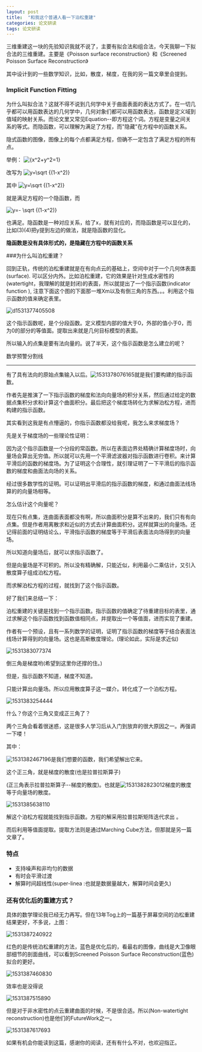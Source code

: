 ```yaml
---
layout: post
title:  "和我这个普通人看一下泊松重建"
categories: 论文研读
tags: 论文研读
---
```


三维重建这一块的先验知识我就不说了，主要有拟合法和组合法，今天我聊一下拟合法的三维重建。主要是《Poisson surface reconstruction》和《Screened Poisson Surface Reconstruction》

其中设计到的一些数学知识，比如，散度，梯度，在我的另一篇文章里会提到。 

### Implicit Function Fitting

为什么叫拟合法？这就不得不说到几何学中关于曲面表面的表达方式了。在一切几乎都可以用函数表达的几何学中，几何对象们都可以用函数表达，函数是定义域到值域的映射关系。而论文里又常见Equation--即方程这个词。方程是变量之间关系的等式。而隐函数，可以理解为满足了方程，而"隐藏"在方程中的函数关系。

隐式函数的图像，图像上的每个点都满足方程，但确不一定包含了满足方程的所有点。

举例：
<img src="https://latex.codecogs.com/gif.latex?{x^2&plus;y^2=1}" title="{x^2+y^2=1}" />

改写为
<img src="https://latex.codecogs.com/gif.latex?y=\sqrt&space;{(1-x^2)}" title="y=\sqrt {(1-x^2)}" />

其中
<img src="https://latex.codecogs.com/gif.latex?y=\sqrt&space;{(1-x^2)}" title="y=\sqrt {(1-x^2)}" />

就是满足方程的一个隐函数，而

<img src="https://latex.codecogs.com/gif.latex?y=-&space;\sqrt&space;{(1-x^2)}" title="y=- \sqrt {(1-x^2)}" />

也满足。隐函数是一种对应关系，给了x，就有对应的，而隐函数是可以显化的，比如(3)(4)把y提到左边的做法，就是隐函数的显化。

**隐函数是没有具体形式的，是隐藏在方程中的函数关系**

###为什么叫泊松重建？

回到正轨，传统的泊松重建就是在有向点云的基础上，空间中对于一个几何体表面(surface). 可以区分内外。比如泊松重建，它的效果是针对生成水密性的(watertight，我理解的就是封闭)的表面，所以就提出了一个指示函数(indicator function ), 注意下面这个图的下面那一堆Xm以及有倒三角的东西。。。利用这个指示函数的值来确定表里。

![d1531377405508](http://7xq62e.com1.z0.glb.clouddn.com/pic/1531377405508.png)

这个指示函数呢，是个分段函数。定义模型内部的值大于0，外部的值小于0，而为0的部分的等值面。提取出来就是几何目标模型的表面。

所以输入的点集是要有法向量的。说了半天，这个指示函数是怎么建立的呢？

数学预警分割线

------

有了具有法向的原始点集输入以后。![1531378076165](http://7xq62e.com1.z0.glb.clouddn.com/pic/1531378076165.png)就是我们要构建的指示函数。

作者先是推演了一下指示函数的梯度和法向向量场的积分关系，然后通过给定的数据点集积分求和计算这个曲面积分。最后把这个梯度场转化为求解泊松方程，进而构建的指示函数。

其实看到这我是有点懵逼的，你指示函数都没给我呢，我怎么来求梯度场？

先是关于梯度场的一些理论性证明：

因为这个指示函数是一个分段的常函数。所以在表面边界处精确计算梯度场时，向量场会算出无穷值。所以就可以先用一个平滑滤波器对指示函数进行卷积。来计算平滑后的函数的梯度场。为了证明这个合理性，就引理证明了一下平滑后的指示函数的梯度和曲面法向场的关系。

经过很多数学性的证明。可以证明出平滑后的指示函数的梯度，和通过曲面法线场算的的向量场相等。

怎么估计这个向量呢？

现在只有点集，连曲面表面都没有啊，所以曲面积分是算不出来的，我们只有有向点集。但是作者用离散求和近似的方式去计算曲面积分。这样就算出的向量场。还记得前面的证明结论么，平滑指示函数的梯度等于平滑后表面法向场得到的向量场。

所以知道向量场后，就可以求指示函数了。

 但是向量场是不可积的。所以没有精确解，只能近似，利用最小二乘估计，又引入散度算子组成泊松方程。

而求解泊松方程的过程，就找到了这个指示函数。

好了我们来总结一下：

泊松重建的关键是找到一个指示函数。指示函数的值确定了待重建目标的表里，通过求解这个指示函数找到函数值相同点，并提取出一个等值面，进而实现了重建。

作者有一个预设，且有一系列数学的证明，证明了指示函数的梯度等于结合表面法线场计算得到的向量场。这也是高斯散度理论。(理论如此，实际是求近似)

![1531383077374](http://7xq62e.com1.z0.glb.clouddn.com/pic/1531383077374.png)



倒三角是梯度哟(希望到这里你还撑的住。)

但是，指示函数不知道，梯度不知道。

只能计算出向量场。所以应用散度算子这一媒介。转化成了一个泊松方程。

![1531383254444](http://7xq62e.com1.z0.glb.clouddn.com/pic/1531383254444.png)

什么？你这个三角又变成正三角了？

两个三角会看着很迷惑，这是很多人学习后从入门到放弃的很大原因之一。再强调一下喽！

其中：

![1531382467196](http://7xq62e.com1.z0.glb.clouddn.com/pic/1531382467196.png)是我们想要的函数，我们希望解出它来。

这个正三角，就是梯度的散度(也是拉普拉斯算子)

(正三角表示拉普拉斯算子--梯度的散度)。也就是![1531382823012](http://7xq62e.com1.z0.glb.clouddn.com/pic/1531382823012.png)梯度的散度等于向量场的散度。

![1531385638110](http://7xq62e.com1.z0.glb.clouddn.com/pic/1531385638110.png)

解这个泊松方程就能找到指示函数。方程的解采用拉普拉斯矩阵迭代求出 。

而后利用等值面提取。提取方法则是通过Marching Cube方法，但那就是另一篇文章了。

### 特点

- 支持噪声和非均匀的数据
- 有时会平滑过渡
- 解算时间超线性(super-linea :也就是数据量越大，解算时间会更久)

### 还有优化后的重建方式？

具体的数学理论我已经无力再写。但在13年Tog上的一篇基于屏幕空间的泊松重建结果更好，不多说，上图：



![1531387240922](http://7xq62e.com1.z0.glb.clouddn.com/screen_possion.jpg)

红色的是传统泊松重建的方法，蓝色是优化后的，看最右的图像，曲线是大卫像眼部细节的剖面曲线，可以看到Screened Poisson Surface Reconstruction(蓝色)拟合的更好。

![1531387460830](http://7xq62e.com1.z0.glb.clouddn.com/time_consume.png)

效率也是没得说

![1531387515890](http://7xq62e.com1.z0.glb.clouddn.com/2018-7.12.png)

但是对于非水密性的点云重建曲面的时候，不是很合适。所以(Non-watertight reconstruction)也是他们的FutureWork之一。

![1531387617693](http://7xq62e.com1.z0.glb.clouddn.com/extention.png)



如果有机会你能读到这篇，感谢你的阅读，还有有什么不对，也欢迎指正。

